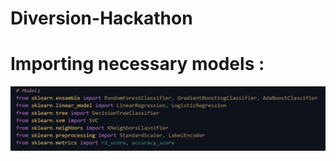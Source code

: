 # Diversion-Hackathon
<!DOCTYPE html>
<html>
    <head>
        <title>Ez-Viz</title>
        <meta charset="utf-8">
        <meta name = "viewport" content="width=device-width, initial-scale=1.0">
    </head>
    <body>
        <h1>Importing necessary models :</h1>
        <img src="models.jpg" alt="models required for Ez-Viz">
</body>

</html>